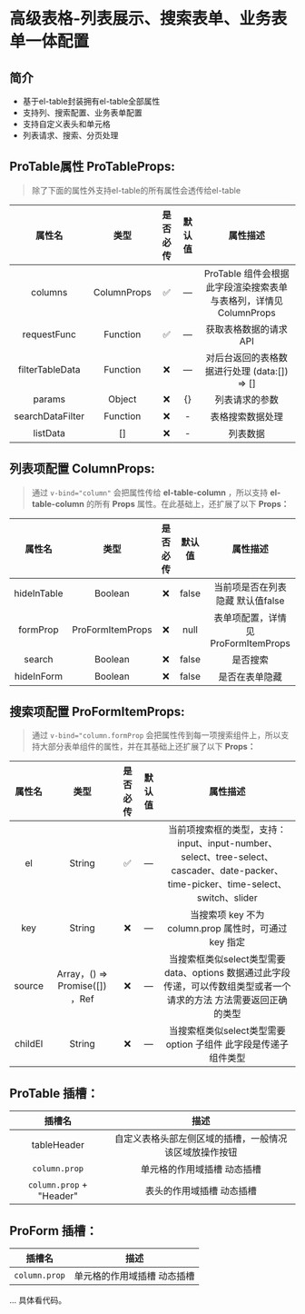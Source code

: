 # 高级表格-列表展示、搜索表单、业务表单一体配置
## 简介
- 基于el-table封装拥有el-table全部属性
- 支持列、搜索配置、业务表单配置
- 支持自定义表头和单元格
- 列表请求、搜索、分页处理

## ProTable属性 ProTableProps:
> 除了下面的属性外支持el-table的所有属性会透传给el-table

|    属性名    |    类型     | 是否必传 |                默认值                 |                                               属性描述                                                |
| :----------: | :---------: | :------: | :-----------------------------------: | :---------------------------------------------------------------------------------------------------: |
|   columns    | ColumnProps |    ✅    |                   —                   |                   ProTable 组件会根据此字段渲染搜索表单与表格列，详情见 ColumnProps                   |
|  requestFunc  |  Function   |    ✅    |                   —                   |                                        获取表格数据的请求 API                                      |
| filterTableData |  Function   |    ❌    |                   —                   |                           对后台返回的表格数据进行处理 (data:[]) => []                            |
|  params   |   Object    |    ❌    |                  {}                   |                                         列表请求的参数                                          |
|  searchDataFilter   |   Function    |    ❌    |                  -                  |                                         表格搜索数据处理                                          |
|  listData   |   []    |    ❌    |                  -                  |                                         列表数据                                          |

## 列表项配置 ColumnProps:
> 通过 `v-bind="column"` 会把属性传给 **el-table-column** ，所以支持 **el-table-column** 的所有 **Props** 属性。在此基础上，还扩展了以下 **Props：**

|    属性名    |        类型        | 是否必传 | 默认值 |                                            属性描述                                             |
| :----------: | :----------------: | :------: | :----: | :---------------------------------------------------------------------------------------------: |
|     hideInTable      |      Boolean       |    ❌    | false  |                                   当前项是否在列表隐藏 默认值false                                    |
|    formProp    |    ProFormItemProps     |    ❌    |   null    |                                 表单项配置，详情见 ProFormItemProps                                  |
|    search    |    Boolean     |    ❌    |   false    |             是否搜索                                                      |
|    hideInForm    |    Boolean     |    ❌    |   false    |             是否在表单隐藏                                                      |

## 搜索项配置 ProFormItemProps:

> 通过 `v-bind="column.formProp` 会把属性传到每一项搜索组件上，所以支持大部分表单组件的属性，并在其基础上还扩展了以下 **Props：**

|    属性名    |  类型  | 是否必传 | 默认值 |                                                                    属性描述                                                                    |
| :----------: | :----: | :------: | :----: | :--------------------------------------------------------------------------------------------------------------------------------------------: |
|      el      | String |    ✅    |   —    | 当前项搜索框的类型，支持：input、input-number、select、tree-select、cascader、date-packer、time-picker、time-select、switch、slider |
|     key      | String |    ❌    |   —    |                                                 当搜索项 key 不为 column.prop 属性时，可通过 key 指定                                                 |
|    source    | Array，() => Promise([]) ，Ref<any> |    ❌    |   —    |                                                              当搜索框类似select类型需要data、options 数据通过此字段传递，可以传数组类型或者一个请求的方法 方法需要返回正确的类型                                                              |
|    childEl    | String |    ❌    |   —    |                                                              当搜索框类似select类型需要option 子组件 此字段是传递子组件类型                                                              |


## ProTable 插槽：

|          插槽名          |                                                                  描述                                                                   |
| :----------------------: | :-------------------------------------------------------------------------------------------------------------------------------------: |
|       tableHeader        |                                         自定义表格头部左侧区域的插槽，一般情况该区域放操作按钮                                          |
|      `column.prop`       |                                                           单元格的作用域插槽 动态插槽                                                            |
| `column.prop` + "Header" |                                                            表头的作用域插槽 动态插槽                                                             |


## ProForm 插槽：

|          插槽名          |                                                                  描述                                                                   |
| :----------------------: | :-------------------------------------------------------------------------------------------------------------------------------------: 
|      `column.prop`       |                                                           单元格的作用域插槽 动态插槽                                                            |

...
具体看代码。